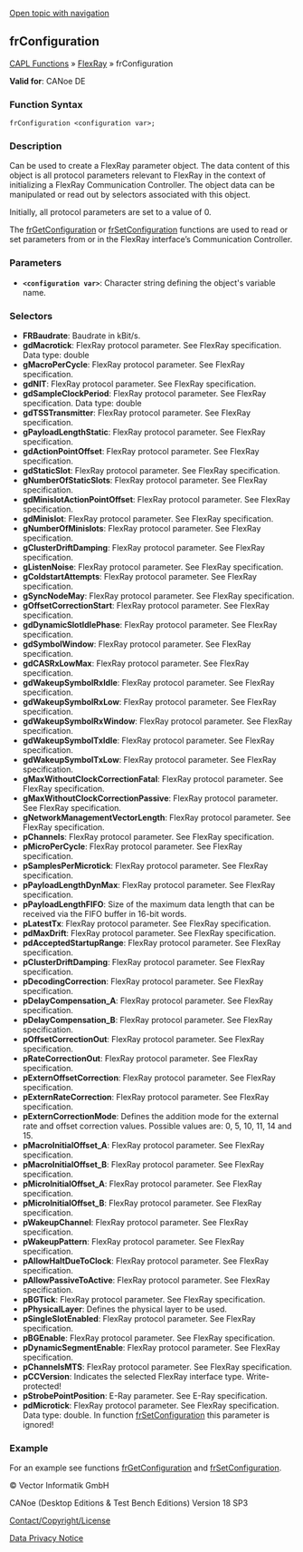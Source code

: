[Open topic with navigation](../../../../../CANoeDEFamily.htm#Topics/CAPLFunctions/FlexRay/Objects/CAPLfunctionFRConfiguration.md)

## frConfiguration

[CAPL Functions](../../CAPLfunctions.md) » [FlexRay](../CAPLfunctionsFlexrayOverview.md) » frConfiguration

**Valid for**: CANoe DE

### Function Syntax

```
frConfiguration <configuration var>;
```

### Description

Can be used to create a FlexRay parameter object. The data content of this object is all protocol parameters relevant to FlexRay in the context of initializing a FlexRay Communication Controller. The object data can be manipulated or read out by selectors associated with this object.

Initially, all protocol parameters are set to a value of 0.

The [frGetConfiguration](../Functions/CAPLfunctionFRGetConfiguration.md) or [frSetConfiguration](../Functions/CAPLfunctionFRSetConfiguration.md) functions are used to read or set parameters from or in the FlexRay interface’s Communication Controller.

### Parameters

- **`<configuration var>`**: Character string defining the object's variable name.

### Selectors

- **FRBaudrate**: Baudrate in kBit/s.
- **gdMacrotick**: FlexRay protocol parameter. See FlexRay specification. Data type: double
- **gMacroPerCycle**: FlexRay protocol parameter. See FlexRay specification.
- **gdNIT**: FlexRay protocol parameter. See FlexRay specification.
- **gdSampleClockPeriod**: FlexRay protocol parameter. See FlexRay specification. Data type: double
- **gdTSSTransmitter**: FlexRay protocol parameter. See FlexRay specification.
- **gPayloadLengthStatic**: FlexRay protocol parameter. See FlexRay specification.
- **gdActionPointOffset**: FlexRay protocol parameter. See FlexRay specification.
- **gdStaticSlot**: FlexRay protocol parameter. See FlexRay specification.
- **gNumberOfStaticSlots**: FlexRay protocol parameter. See FlexRay specification.
- **gdMinislotActionPointOffset**: FlexRay protocol parameter. See FlexRay specification.
- **gdMinislot**: FlexRay protocol parameter. See FlexRay specification.
- **gNumberOfMinislots**: FlexRay protocol parameter. See FlexRay specification.
- **gClusterDriftDamping**: FlexRay protocol parameter. See FlexRay specification.
- **gListenNoise**: FlexRay protocol parameter. See FlexRay specification.
- **gColdstartAttempts**: FlexRay protocol parameter. See FlexRay specification.
- **gSyncNodeMay**: FlexRay protocol parameter. See FlexRay specification.
- **gOffsetCorrectionStart**: FlexRay protocol parameter. See FlexRay specification.
- **gdDynamicSlotIdlePhase**: FlexRay protocol parameter. See FlexRay specification.
- **gdSymbolWindow**: FlexRay protocol parameter. See FlexRay specification.
- **gdCASRxLowMax**: FlexRay protocol parameter. See FlexRay specification.
- **gdWakeupSymbolRxIdle**: FlexRay protocol parameter. See FlexRay specification.
- **gdWakeupSymbolRxLow**: FlexRay protocol parameter. See FlexRay specification.
- **gdWakeupSymbolRxWindow**: FlexRay protocol parameter. See FlexRay specification.
- **gdWakeupSymbolTxIdle**: FlexRay protocol parameter. See FlexRay specification.
- **gdWakeupSymbolTxLow**: FlexRay protocol parameter. See FlexRay specification.
- **gMaxWithoutClockCorrectionFatal**: FlexRay protocol parameter. See FlexRay specification.
- **gMaxWithoutClockCorrectionPassive**: FlexRay protocol parameter. See FlexRay specification.
- **gNetworkManagementVectorLength**: FlexRay protocol parameter. See FlexRay specification.
- **pChannels**: FlexRay protocol parameter. See FlexRay specification.
- **pMicroPerCycle**: FlexRay protocol parameter. See FlexRay specification.
- **pSamplesPerMicrotick**: FlexRay protocol parameter. See FlexRay specification.
- **pPayloadLengthDynMax**: FlexRay protocol parameter. See FlexRay specification.
- **pPayloadLengthFIFO**: Size of the maximum data length that can be received via the FIFO buffer in 16-bit words.
- **pLatestTx**: FlexRay protocol parameter. See FlexRay specification.
- **pdMaxDrift**: FlexRay protocol parameter. See FlexRay specification.
- **pdAcceptedStartupRange**: FlexRay protocol parameter. See FlexRay specification.
- **pClusterDriftDamping**: FlexRay protocol parameter. See FlexRay specification.
- **pDecodingCorrection**: FlexRay protocol parameter. See FlexRay specification.
- **pDelayCompensation_A**: FlexRay protocol parameter. See FlexRay specification.
- **pDelayCompensation_B**: FlexRay protocol parameter. See FlexRay specification.
- **pOffsetCorrectionOut**: FlexRay protocol parameter. See FlexRay specification.
- **pRateCorrectionOut**: FlexRay protocol parameter. See FlexRay specification.
- **pExternOffsetCorrection**: FlexRay protocol parameter. See FlexRay specification.
- **pExternRateCorrection**: FlexRay protocol parameter. See FlexRay specification.
- **pExternCorrectionMode**: Defines the addition mode for the external rate and offset correction values. Possible values are: 0, 5, 10, 11, 14 and 15.
- **pMacroInitialOffset_A**: FlexRay protocol parameter. See FlexRay specification.
- **pMacroInitialOffset_B**: FlexRay protocol parameter. See FlexRay specification.
- **pMicroInitialOffset_A**: FlexRay protocol parameter. See FlexRay specification.
- **pMicroInitialOffset_B**: FlexRay protocol parameter. See FlexRay specification.
- **pWakeupChannel**: FlexRay protocol parameter. See FlexRay specification.
- **pWakeupPattern**: FlexRay protocol parameter. See FlexRay specification.
- **pAllowHaltDueToClock**: FlexRay protocol parameter. See FlexRay specification.
- **pAllowPassiveToActive**: FlexRay protocol parameter. See FlexRay specification.
- **pBGTick**: FlexRay protocol parameter. See FlexRay specification.
- **pPhysicalLayer**: Defines the physical layer to be used.
- **pSingleSlotEnabled**: FlexRay protocol parameter. See FlexRay specification.
- **pBGEnable**: FlexRay protocol parameter. See FlexRay specification.
- **pDynamicSegmentEnable**: FlexRay protocol parameter. See FlexRay specification.
- **pChannelsMTS**: FlexRay protocol parameter. See FlexRay specification.
- **pCCVersion**: Indicates the selected FlexRay interface type. Write-protected!
- **pStrobePointPosition**: E-Ray parameter. See E-Ray specification.
- **pdMicrotick**: FlexRay protocol parameter. See FlexRay specification. Data type: double. In function [frSetConfiguration](../Functions/CAPLfunctionFRSetConfiguration.md) this parameter is ignored!

### Example

For an example see functions [frGetConfiguration](../Functions/CAPLfunctionFRGetConfiguration.md) and [frSetConfiguration](../Functions/CAPLfunctionFRSetConfiguration.md).

© Vector Informatik GmbH

CANoe (Desktop Editions & Test Bench Editions) Version 18 SP3

[Contact/Copyright/License](../../../Shared/ContactCopyrightLicense.md)

[Data Privacy Notice](https://www.vector.com/int/en/company/get-info/privacy-policy/)
